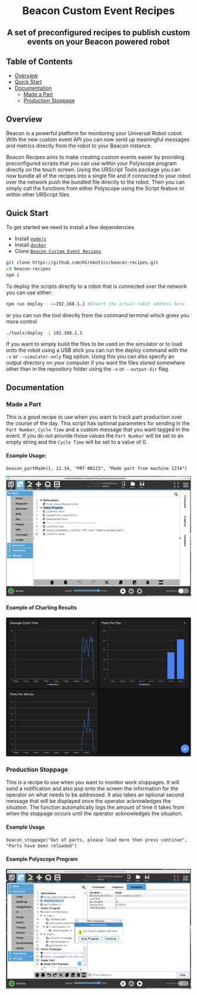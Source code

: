 <h1 align="center"> Beacon Custom Event Recipes</h1>

<h2 align="center"> A set of preconfigured recipes to publish custom events on your Beacon powered robot</h2>


## Table of Contents

- [Overview](#overview)
- [Quick Start](#quick-start)
- [Documentation](#documentation)
    - [Made a Part](#made-a-part)
    - [Production Stoppage](#production-stoppage)

## Overview

Beacon is a powerful platform for monitoring your Universal Robot cobot.  With the new custom event API you can now send up meaningful messages and metrics directly from the robot to your Beacon instance.

Beacon Recipes aims to make creating custom events easier by providing preconfigured scripts that you can use within your Polyscope program directly on the touch screen.  Using the URScript Tools package you can now bundle all of the recipes into a single file and if connected to your robot over the network push the bundled file directly to the robot.  Then you can simply call the functions from either Polyscope using the Script feature or within other URScript files.

## Quick Start

To get started we need to install a few dependencies

- Install [`nodejs`](https://nodejs.org/en/download/)
- Install [`docker`](https://www.docker.com/products/docker-desktop)
- Clone [`Beacon Custom Event Recipes`](https://github.com/Hirebotics/beacon-recipes.git)


```bash
git clone https://github.com/Hirebotics/beacon-recipes.git
cd beacon-recipes
npm i
```

To deploy the scripts directly to a robot that is connected over the network you can use either:
```bash
npm run deploy --i=192.168.1.1 #Insert the actual robot address here
```

or you can run the tool directly from the command terminal which gives you more control

```bash
./tools/deploy -i 192.168.1.1
```

If you want to simply build the files to be used on the simulator or to load onto the robot using a USB stick you can run the deploy command with the `-s` or `--simulator-only` flag option. Using this you can also specify an output directory on your computer if you want the files stored somewhere other than in the repository folder using the `-o` or `--output-dir` flag.

## Documentation

### Made a Part
  This is a good recipe to use when you want to track part production over the course of the day.  This script has optional parameters for sending in the `Part Number`, `Cycle Time` and a custom message that you want tagged in the event.  If you do not provide those values the `Part Number` will be set to an empty string and the `Cycle Time` will be set to a value of 0.

  #### Example Usage:
  ```
  beacon_partMade(1, 12.34, "PRT-00123", "Made part from machine 1234")
  ```

![img](./docs/images/partMadePolyscope.png)

#### Example of Charting Results

![img](./docs/images/partMadeMetrics.png)


### Production Stoppage

This is a recipe to use when you want to monitor work stoppages.  It will send a notification and also pop onto the screen the information for the operator on what needs to be addressed.  It also takes an optional second message that will be displayed once the operator acknowledges the situation.  The function automatically logs the amount of time it takes from when the stoppage occurs until the operator acknowledges the situation.

#### Example Usage
```
beacon_stoppage("Out of parts, please load more then press continue", "Parts have been reloaded")
```

#### Example Polyscope Program

![img](./docs/images/stoppagePolyscope.png)